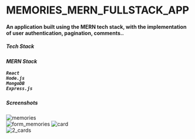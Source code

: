 # MEMORIES_MERN_FULLSTACK_APP

<h4>An application built using the MERN tech stack, with the implementation of user authentication, pagination, comments..</h4>


<h5>Tech Stack<h5>

<strong>MERN</strong> Stack <br /><br />
`React` <br /> `Node.js` <br /> `MongoDB` <br /> `Express.js`

<h5>Screenshots</h5>

![memories](https://user-images.githubusercontent.com/58791451/228823442-bb0f2c05-4274-45a1-8b35-5d30ff8ea944.png) <br />
![form_memories](https://user-images.githubusercontent.com/58791451/228927182-dad51f62-125d-4e4c-acf2-007b3984bf03.png)
![card](https://user-images.githubusercontent.com/58791451/229288683-4fef1096-962b-4f1e-afd6-7867524230de.png) <br />
![2_cards](https://user-images.githubusercontent.com/58791451/229288685-3436cb72-63a4-4318-9d87-6186197564f8.png)

